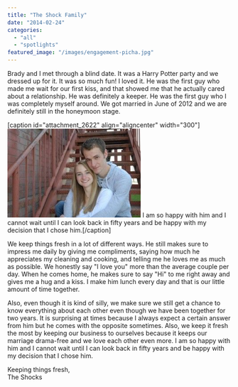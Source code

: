 ```yaml
---
title: "The Shock Family"
date: "2014-02-24"
categories: 
  - "all"
  - "spotlights"
featured_image: "/images/engagement-picha.jpg"
---
```


Brady and I met through a blind date. It was a Harry Potter party and we dressed up for it. It was so much fun! I loved it. He was the first guy who made me wait for our first kiss, and that showed me that he actually cared about a relationship. He was definitely a keeper. He was the first guy who I was completely myself around. We got married in June of 2012 and we are definitely still in the honeymoon stage.

\[caption id="attachment\_2622" align="aligncenter" width="300"\]![newlywed couple, marriage advice, newlywed advice, newlywed help, newlyweds speak out](/images/engagement-picha-300x200.jpg) I am so happy with him and I cannot wait until I can look back in fifty years and be happy with my decision that I chose him.\[/caption\]

We keep things fresh in a lot of different ways. He still makes sure to impress me daily by giving me compliments, saying how much he appreciates my cleaning and cooking, and telling me he loves me as much as possible. We honestly say "I love you" more than the average couple per day. When he comes home, he makes sure to say "Hi" to me right away and gives me a hug and a kiss. I make him lunch every day and that is our little amount of time together.

Also, even though it is kind of silly, we make sure we still get a chance to know everything about each other even though we have been together for two years. It is surprising at times because I always expect a certain answer from him but he comes with the opposite sometimes. Also, we keep it fresh the most by keeping our business to ourselves because it keeps our marriage drama-free and we love each other even more. I am so happy with him and I cannot wait until I can look back in fifty years and be happy with my decision that I chose him.

Keeping things fresh,   
The Shocks
